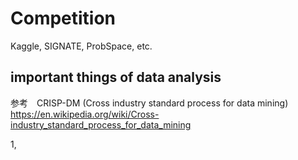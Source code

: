 # Competition
Kaggle, SIGNATE, ProbSpace, etc.

## important things of data analysis
参考　CRISP-DM (Cross industry standard process for data mining)<br>
https://en.wikipedia.org/wiki/Cross-industry_standard_process_for_data_mining

1,  
